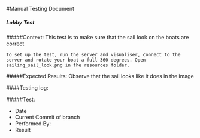 #Manual Testing Document 


##### Lobby Test
#####Context:
    This test is to make sure that the sail look on the boats are correct
    
    To set up the test, run the server and visualiser, connect to the server and rotate your boat a full 360 degrees. Open sailing_sail_look.png in the resources folder. 
    
#####Expected Results:
    Observe that the sail looks like it does in the image
    

####Testing log:

#####Test:
   
- Date 
- Current Commit of branch 
- Performed By: 
- Result 

    

    

